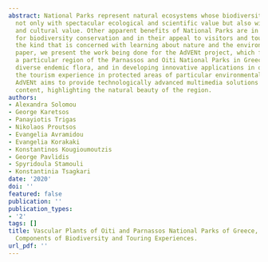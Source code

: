 ```yaml
---
abstract: National Parks represent natural ecosystems whose biodiversity endows them
  not only with spectacular ecological and scientific value but also with a rich aesthetic
  and cultural value. Other apparent benefits of National Parks are in their potential
  for biodiversity conservation and in their appeal to visitors and tourism, and particularly
  the kind that is concerned with learning about nature and the environment. In this
  paper, we present the work being done for the AdVENt project, which focuses on researching
  a particular region of the Parnassos and Oiti National Parks in Greece, with a remarkably
  diverse endemic flora, and in developing innovative applications in order to enhance
  the tourism experience in protected areas of particular environmental interest.
  AdVENt aims to provide technologically advanced multimedia solutions and high-quality
  content, highlighting the natural beauty of the region.
authors:
- Alexandra Solomou
- George Karetsos
- Panayiotis Trigas
- Nikolaos Proutsos
- Evangelia Avramidou
- Evangelia Korakaki
- Konstantinos Kougioumoutzis
- George Pavlidis
- Spyridoula Stamouli
- Konstantinia Tsagkari
date: '2020'
doi: ''
featured: false
publication: ''
publication_types:
- '2'
tags: []
title: Vascular Plants of Oiti and Parnassos National Parks of Greece, as Important
  Components of Biodiversity and Touring Experiences.
url_pdf: ''
---
```

